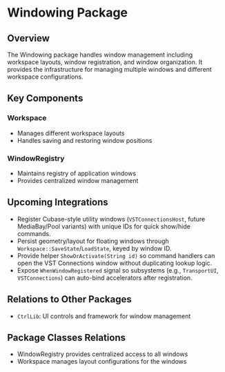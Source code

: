 # Windowing Package

## Overview
The Windowing package handles window management including workspace layouts, window registration, and window organization. It provides the infrastructure for managing multiple windows and different workspace configurations.

## Key Components

### Workspace
- Manages different workspace layouts
- Handles saving and restoring window positions

### WindowRegistry
- Maintains registry of application windows
- Provides centralized window management

## Upcoming Integrations
- Register Cubase-style utility windows (`VSTConnectionsHost`, future MediaBay/Pool variants) with unique IDs for quick show/hide commands.
- Persist geometry/layout for floating windows through `Workspace::SaveState`/`LoadState`, keyed by window ID.
- Provide helper `ShowOrActivate(String id)` so command handlers can open the VST Connections window without duplicating lookup logic.
- Expose `WhenWindowRegistered` signal so subsystems (e.g., `TransportUI`, `VSTConnections`) can auto-bind accelerators after registration.

## Relations to Other Packages
- `CtrlLib`: UI controls and framework for window management

## Package Classes Relations
- WindowRegistry provides centralized access to all windows
- Workspace manages layout configurations for the windows
